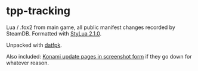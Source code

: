 tpp-tracking
===

Lua / .fox2 from main game, all public manifest changes recorded by SteamDB. Formatted with [StyLua 2.1.0](https://github.com/JohnnyMorganz/StyLua).

Unpacked with [datfpk](https://github.com/unknown321/datfpk).

Also included: [Konami update pages in screenshot form](https://github.com/unknown321/tpp-tracking/tree/master/update_pages) if they go down for whatever reason.
